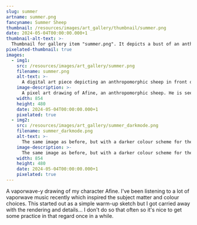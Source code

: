 ```yaml
---
slug: summer
artname: summer.png
fancyname: Summer Sheep
thumbnail: /resources/images/art_gallery/thumbnail/summer.png
date: 2024-05-04T00:00:00.000+1
thumbnail-alt-text: >-
  Thumbnail for gallery item "summer.png". It depicts a bust of an anthropomorphic sheep.
pixelated-thumbnail: true
images:
  - img1:
    src: /resources/images/art_gallery/summer.png
    filename: summer.png
    alt-text: >-
      A digital art piece depicting an anthropomorphic sheep in front of an abstract background.
    image-description: >-
      A pixel art drawing of Afine, an anthropomorphic sheep. He is seen sitting with his legs to the side, wearing a bra and skirt made of a translucent pink material with purple rims. He is also wearing a similar purple necklace around his neck. The lighting gives his hair and horns a slightly purple colouration. The background is abstract, with colours and shapes reminiscent of a beach.
    width: 854
    height: 480
    date: 2024-05-04T00:00:00.000+1
    pixelated: true
  - img2:
    src: /resources/images/art_gallery/summer_darkmode.png
    filename: summer_darkmode.png
    alt-text: >-
      The same image as before, but with a darker colour scheme for the background.
    image-description: >-
      The same image as before, but with a darker colour scheme for the background. It has a slightly colder tint, as if to represent nighttime.
    width: 854
    height: 480
    date: 2024-05-04T00:00:00.000+1
    pixelated: true
---
```

<p>
	A vaporwave-y drawing of my character Afine. I've been listening to a lot of vaporwave music recently which inspired the subject matter and colour choices. This started out as a simple warm-up sketch but I got carried away with the rendering and details... I don't do so that often so it's nice to get some practice in that regard once in a while.
</p>
